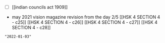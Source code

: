 - [ ] [[indian councils act 1909]]
- may 2021 vision magazine revision from the day 2/5
[[HSK 4 SECTION 4 - c25]]
[[HSK 4 SECTION 4 - c26]]
[[HSK 4 SECTION 4 - c27]]
[[HSK 4 SECTION 4 - c28]]


```query 2021-10-22 17:31
"2022-01-03"
```
